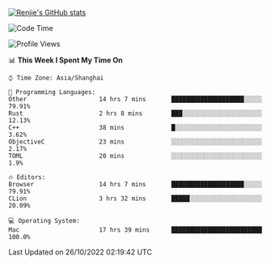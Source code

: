 [![Renjie's GitHub stats](https://github-readme-stats.vercel.app/api?username=liurenjie1024&show_icons=true&theme=chartreuse-dark)](https://github.com/anuraghazra/github-readme-stats)

<!--START_SECTION:waka-->
![Code Time](http://img.shields.io/badge/Code%20Time-263%20hrs%2019%20mins-blue)

![Profile Views](http://img.shields.io/badge/Profile%20Views-8-blue)

📊 **This Week I Spent My Time On** 

```text
⌚︎ Time Zone: Asia/Shanghai

💬 Programming Languages: 
Other                    14 hrs 7 mins       ████████████████████░░░░░   79.91% 
Rust                     2 hrs 8 mins        ███░░░░░░░░░░░░░░░░░░░░░░   12.13% 
C++                      38 mins             █░░░░░░░░░░░░░░░░░░░░░░░░   3.62% 
ObjectiveC               23 mins             ░░░░░░░░░░░░░░░░░░░░░░░░░   2.17% 
TOML                     20 mins             ░░░░░░░░░░░░░░░░░░░░░░░░░   1.9%

🔥 Editors: 
Browser                  14 hrs 7 mins       ████████████████████░░░░░   79.91% 
CLion                    3 hrs 32 mins       █████░░░░░░░░░░░░░░░░░░░░   20.09%

💻 Operating System: 
Mac                      17 hrs 39 mins      █████████████████████████   100.0%

```


 Last Updated on 26/10/2022 02:19:42 UTC
<!--END_SECTION:waka-->

